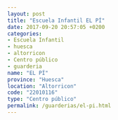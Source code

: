 ```yaml
---
layout: post
title: "Escuela Infantil EL PÍ"
date: 2017-09-20 20:57:05 +0200
categories:
- Escuela Infantil
- huesca
- altorricon
- Centro público
- guarderia
name: "EL PÍ"
province: "Huesca"
location: "Altorricon"
code: "22010116"
type: "Centro público"
permalink: /guarderias/el-pi.html
---
```

